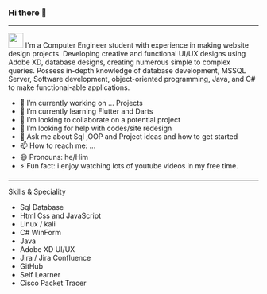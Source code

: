 ### Hi there 👋

<!--
**Caleb52349/Caleb52349** is a ✨ _special_ ✨ repository because its `README.md` (this file) appears on your GitHub profile.<!-->


---------------------------------------------------------------------------------------------------------------------------
<img src="https://raw.githubusercontent.com/iampavangandhi/iampavangandhi/master/gifs/Hi.gif" width="30px"> I'm a Computer Engineer student with experience in making website design projects. Developing creative and functional UI/UX designs using Adobe XD, database designs, creating numerous simple to complex queries. Possess in-depth knowledge of database development, MSSQL Server, Software development, object-oriented programming, Java, and C# to make functional-able applications.

- 🔭 I’m currently working on ... Projects
- 🌱 I’m currently learning Flutter and Darts
- 👯 I’m looking to collaborate on a potential project
- 🤔 I’m looking for help with codes/site redesign
- 💬 Ask me about Sql ,OOP and Project ideas and how to get started
- 📫 How to reach me: ...
- 😄 Pronouns: he/Him
- ⚡ Fun fact: i enjoy watching lots of youtube videos in my free time.
---------------------------------------------------------------------------------------------------------------------------
Skills & Speciality
- Sql Database
- Html Css and JavaScript
- Linux / kali
- C# WinForm
- Java 
- Adobe XD UI/UX
- Jira / Jira Confluence
- GitHub
- Self Learner
- Cisco Packet Tracer

